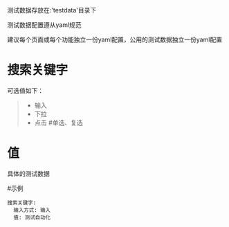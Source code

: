 测试数据存放在:'testdata'目录下
 
测试数据配置遵从yaml规范
 
建议每个页面或每个功能独立一份yaml配置，公用的测试数据独立一份yaml配置


# 搜索关键字
可选值如下：
> * 输入
> * 下拉
> * 点击 #单选、复选


# 值
具体的测试数据

#示例
```
搜索关键字:
  输入方式: 输入
  值: 测试自动化
```
